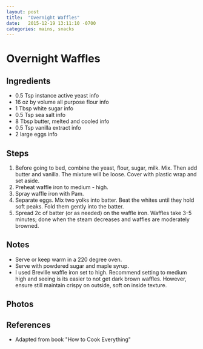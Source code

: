```yaml
---
layout: post
title:  "Overnight Waffles"
date:   2015-12-19 13:11:10 -0700
categories: mains, snacks
---
```


# Overnight Waffles



## Ingredients

* 0.5 Tsp instance active yeast info 
* 16 oz by volume all purpose flour info 
* 1 Tbsp white sugar info 
* 0.5 Tsp sea salt info 
* 8 Tbsp butter, melted and cooled info 
* 0.5 Tsp vanilla extract info 
* 2 large eggs info 

## Steps

1. Before going to bed, combine the yeast, flour, sugar, milk. Mix. Then add butter and vanilla. The mixture will be loose. Cover with plastic wrap and set aside. 
2. Preheat waffle iron to medium - high.
3. Spray waffle iron with Pam. 
4. Separate eggs. Mix two yolks into batter. Beat the whites until they hold soft peaks. Fold them gently into the batter.
5. Spread 2c of batter (or as needed) on the waffle iron. Waffles take 3-5 minutes; done when the steam decreases and waffles are moderately browned.

## Notes

* Serve or keep warm in a 220 degree oven.
* Serve with powdered sugar and maple syrup.
* I used Breville waffle iron set to high. Recommend setting to medium high and seeing is its easier to not get dark brown waffles. However, ensure still maintain crispy on outside, soft on inside texture.

## Photos

## References

* Adapted from book "How to Cook Everything"

